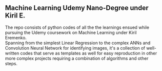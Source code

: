 ## Machine Learning Udemy Nano-Degree under Kiril E. ##

The repo consists of python codes of all the the learnings ensued while pursuing the Udemy coursework on Machine Learning under Kiril Eremenko.  
Spanning from the simplest Linear Regression to the complex ANNs and Convolution Neural Network for identifying images, it's a collection of well-written codes that serve as templates as well for easy reproduction in other more complex projects requiring a combination of algorithms and other steps.

